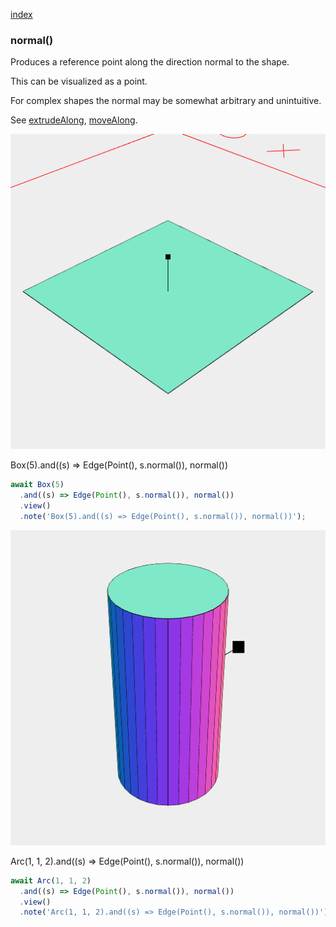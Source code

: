 [index](../../nb/api/index.md)
### normal()
Produces a reference point along the direction normal to the shape.

This can be visualized as a point.

For complex shapes the normal may be somewhat arbitrary and unintuitive.

See [extrudeAlong](../../nb/api/extrudeAlong.nb), [moveAlong](#https://raw.githubusercontent.com/jsxcad/JSxCAD/master/nb/api/moveAlong.md).

![Image](normal.md.$2.png)

Box(5).and((s) => Edge(Point(), s.normal()), normal())

```JavaScript
await Box(5)
  .and((s) => Edge(Point(), s.normal()), normal())
  .view()
  .note('Box(5).and((s) => Edge(Point(), s.normal()), normal())');
```

![Image](normal.md.$3.png)

Arc(1, 1, 2).and((s) => Edge(Point(), s.normal()), normal())

```JavaScript
await Arc(1, 1, 2)
  .and((s) => Edge(Point(), s.normal()), normal())
  .view()
  .note('Arc(1, 1, 2).and((s) => Edge(Point(), s.normal()), normal())');
```

